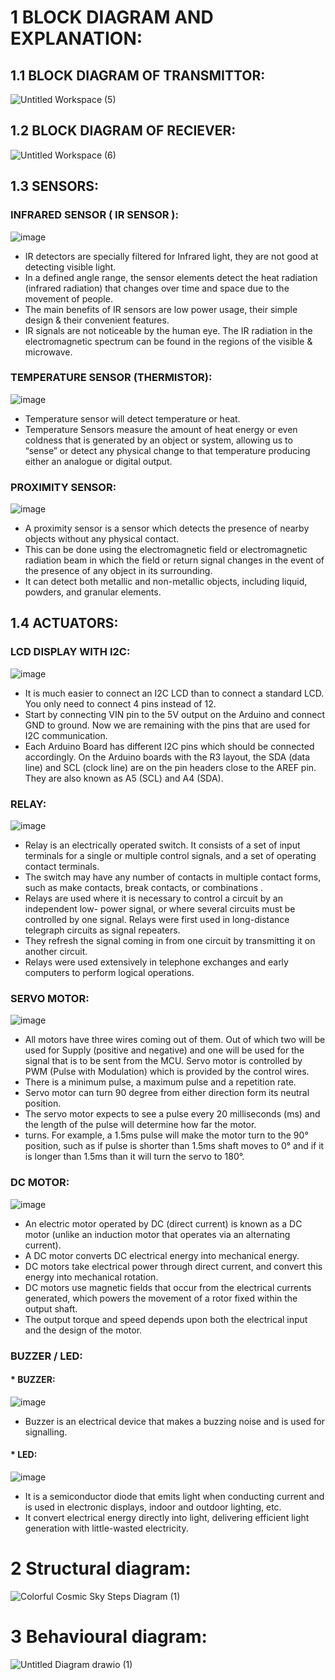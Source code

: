 # 1 BLOCK DIAGRAM AND EXPLANATION:

## 1.1 BLOCK DIAGRAM OF TRANSMITTOR:


 ![Untitled Workspace (5)](https://user-images.githubusercontent.com/98894505/155832250-28a10bb4-6a06-4893-b8ae-992a323f4fd9.jpg)

## 1.2 BLOCK DIAGRAM OF RECIEVER:

![Untitled Workspace (6)](https://user-images.githubusercontent.com/98894505/155832356-38b51b3f-4279-45a1-87ff-d764dc221093.jpg)

## 1.3 SENSORS:

### INFRARED SENSOR ( IR SENSOR ):

![image](https://user-images.githubusercontent.com/98894505/155832462-2b0ab8fb-b320-46ca-90a8-863e65ee05d9.png)

* IR detectors are specially filtered for Infrared light, they are not good at detecting visible light. 
*  In a defined angle range, the sensor elements detect the heat radiation (infrared radiation) that changes over time and space due to the movement of people. 
*  The main benefits of IR sensors are low power usage, their simple design & their convenient features.
*  IR signals are not noticeable by the human eye. The IR radiation in the electromagnetic spectrum can be found in the regions of the visible & microwave.

### TEMPERATURE SENSOR (THERMISTOR):

![image](https://user-images.githubusercontent.com/98894505/155832711-e698b88f-cd6a-4257-a61b-836c875befb0.png)

* Temperature sensor will detect temperature or heat.
* Temperature Sensors measure the amount of heat energy or even coldness that is generated by an object or system, allowing us to “sense” or detect any physical change to that temperature producing either an analogue or digital output.

### PROXIMITY SENSOR:

![image](https://user-images.githubusercontent.com/98894505/155832795-d4249bb6-5201-4f60-ad03-3b12d94fdd30.png)

* A proximity sensor is a sensor which detects the presence of nearby objects without any physical contact.
* This can be done using the electromagnetic field or electromagnetic radiation beam in which the field or return signal changes in the event of the presence of any object in its surrounding.
*  It can detect both metallic and non-metallic objects, including liquid, powders, and granular elements.

## 1.4 ACTUATORS:

### LCD DISPLAY WITH I2C:

![image](https://user-images.githubusercontent.com/98894505/155833089-736af26a-2e1c-42a9-8716-767bb738d5e4.png)

* It is much easier to connect an I2C LCD than to connect a standard LCD. You only need to connect 4 pins instead of 12. 
* Start by connecting VIN pin to the 5V output on the Arduino and connect GND to ground. Now we are remaining with the pins that are used for I2C communication.  
* Each Arduino Board has different I2C pins which should be connected accordingly. On the Arduino boards with the R3 layout, the SDA (data line) and SCL (clock line) are on the pin headers close to the AREF pin. They are also known as A5 (SCL) and A4 (SDA).

### RELAY:
 
 ![image](https://user-images.githubusercontent.com/98894505/155833338-ebb53f30-77b7-4711-b8a2-162c66d7c5c3.png)

* Relay is an electrically operated switch. It consists of a set of input terminals for a single or multiple control signals, and a set of operating contact terminals. 
* The switch may have any number of contacts in multiple contact forms, such as make contacts, break contacts, or combinations . 
* Relays are used where it is necessary to control a circuit by an independent low- power signal, or where several circuits must be controlled by one signal. Relays were first used in long-distance telegraph circuits as signal repeaters. 
* They refresh the signal coming in from one circuit by transmitting it on another circuit.
*  Relays were used extensively in telephone exchanges and early computers to perform logical operations.

### SERVO MOTOR:

![image](https://user-images.githubusercontent.com/98894505/155833477-f6cff770-562f-4f35-bf29-e12c154c9b26.png)

* All motors have three wires coming out of them. Out of which two will be used for Supply (positive and negative) and one will be used for the signal that is to be sent from the MCU. Servo motor is controlled by PWM (Pulse with Modulation) which is provided by the control wires. 
* There is a minimum pulse, a maximum pulse and a repetition rate. 
* Servo motor can turn 90 degree from either direction form its neutral position. 
* The servo motor expects to see a pulse every 20 milliseconds (ms) and the length of the pulse will determine how far the motor.
* turns. For example, a 1.5ms pulse will make the motor turn to the 90° position, such as if pulse is shorter than 1.5ms shaft moves to 0° and if it is longer than 1.5ms than it will turn the servo to 180°.

### DC MOTOR:

![image](https://user-images.githubusercontent.com/98894505/155833646-c45c059a-7933-47f9-a0be-b2afdbf728fb.png)

* An electric motor operated by DC (direct current) is known as a DC motor (unlike an induction motor that operates via an alternating current). 
* A DC motor converts DC electrical energy into mechanical energy.
* DC motors take electrical power through direct current, and convert this energy into mechanical rotation.
* DC motors use magnetic fields that occur from the electrical currents generated, which powers the movement of a rotor fixed within the output shaft. 
* The output torque and speed depends upon both the electrical input and the design of the motor.

### BUZZER / LED:

#### * BUZZER:

![image](https://user-images.githubusercontent.com/98894505/155834243-fb2cf070-591b-4fef-a4be-fd1e6c034ed5.png)

* Buzzer is an electrical device that makes a buzzing noise and is used for signalling.

#### * LED:

![image](https://user-images.githubusercontent.com/98894505/155834140-3dc2e1b2-346e-4315-90e7-ac6d9a841297.png)

* It is a semiconductor diode that emits light when conducting current and is used in electronic displays, indoor and outdoor lighting, etc.
* It convert electrical energy directly into light, delivering efficient light generation with little-wasted electricity.

# 2 Structural diagram:

![Colorful Cosmic Sky Steps Diagram (1)](https://user-images.githubusercontent.com/98894505/157035278-bc200112-27af-4a3d-a798-ac7e85889ef5.png)

# 3 Behavioural diagram:

![Untitled Diagram drawio (1)](https://user-images.githubusercontent.com/98894505/157110463-d3927d16-351f-46d9-b689-bf13cb577067.png)












